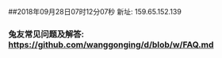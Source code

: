 ##2018年09月28日07时12分07秒 新址: 159.65.152.139
### 兔友常见问题及解答: https://github.com/wanggonging/d/blob/w/FAQ.md
